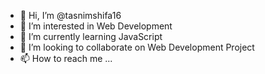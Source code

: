 - 👋 Hi, I’m @tasnimshifa16
- 👀 I’m interested in Web Development
- 🌱 I’m currently learning JavaScript
- 💞️ I’m looking to collaborate on Web Development Project
- 📫 How to reach me ...

<!---
tasnimshifa16/tasnimshifa16 is a ✨ special ✨ repository because its `README.md` (this file) appears on your GitHub profile.
You can click the Preview link to take a look at your changes.
--->
